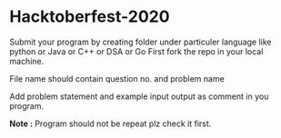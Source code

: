 # Hacktoberfest-2020

Submit your program by creating folder under particuler language like python or Java or C++ or DSA or Go 
First fork the repo in your local machine.

File name should contain question no. and problem name

Add problem statement and example input output as comment in you program.

**Note :** Program should not be repeat plz check it first.
